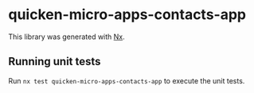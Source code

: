 # quicken-micro-apps-contacts-app

This library was generated with [Nx](https://nx.dev).

## Running unit tests

Run `nx test quicken-micro-apps-contacts-app` to execute the unit tests.
